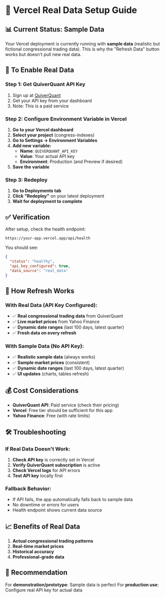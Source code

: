 # 🚀 Vercel Real Data Setup Guide

## 📊 Current Status: Sample Data

Your Vercel deployment is currently running with **sample data** (realistic but fictional congressional trading data). This is why the "Refresh Data" button works but doesn't pull new real data.

## 🔑 To Enable Real Data

### Step 1: Get QuiverQuant API Key
1. Sign up at [QuiverQuant](https://www.quiverquant.com/)
2. Get your API key from your dashboard
3. Note: This is a paid service

### Step 2: Configure Environment Variable in Vercel

1. **Go to your Vercel dashboard**
2. **Select your project** (congress-indexes)
3. **Go to Settings → Environment Variables**
4. **Add new variable:**
   - **Name**: `QUIVERQUANT_API_KEY`
   - **Value**: Your actual API key
   - **Environment**: Production (and Preview if desired)
5. **Save the variable**

### Step 3: Redeploy

1. **Go to Deployments tab**
2. **Click "Redeploy"** on your latest deployment
3. **Wait for deployment to complete**

## ✅ Verification

After setup, check the health endpoint:
```
https://your-app.vercel.app/api/health
```

You should see:
```json
{
  "status": "healthy",
  "api_key_configured": true,
  "data_source": "real_data"
}
```

## 🔄 How Refresh Works

### With Real Data (API Key Configured):
- ✅ **Real congressional trading data** from QuiverQuant
- ✅ **Live market prices** from Yahoo Finance
- ✅ **Dynamic date ranges** (last 100 days, latest quarter)
- ✅ **Fresh data on every refresh**

### With Sample Data (No API Key):
- ✅ **Realistic sample data** (always works)
- ✅ **Sample market prices** (consistent)
- ✅ **Dynamic date ranges** (last 100 days, latest quarter)
- ✅ **UI updates** (charts, tables refresh)

## 💰 Cost Considerations

- **QuiverQuant API**: Paid service (check their pricing)
- **Vercel**: Free tier should be sufficient for this app
- **Yahoo Finance**: Free (with rate limits)

## 🛠️ Troubleshooting

### If Real Data Doesn't Work:
1. **Check API key** is correctly set in Vercel
2. **Verify QuiverQuant subscription** is active
3. **Check Vercel logs** for API errors
4. **Test API key** locally first

### Fallback Behavior:
- If API fails, the app automatically falls back to sample data
- No downtime or errors for users
- Health endpoint shows current data source

## 📈 Benefits of Real Data

1. **Actual congressional trading patterns**
2. **Real-time market prices**
3. **Historical accuracy**
4. **Professional-grade data**

## 🎯 Recommendation

For **demonstration/prototype**: Sample data is perfect
For **production use**: Configure real API key for actual data 
